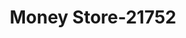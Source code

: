 ---
f_zip-code: 36067
f_state-code: AL
title: Money Store-21752
f_phone: 334-358-6000
f_city-only: Prattville
f_address: 636 South Memorial Drive Prattville
f_location-unique-id: '21752'
slug: money-store-21752
updated-on: '2024-05-30T13:46:58.046Z'
created-on: '2024-05-30T13:36:59.803Z'
published-on: '2024-05-30T13:54:32.469Z'
f_city-state: cms/city/prattville-al.md
f_company: cms/company/money-store.md
f_state: cms/state/alabama.md
layout: '[payday-loan].html'
tags: payday-loan
---
